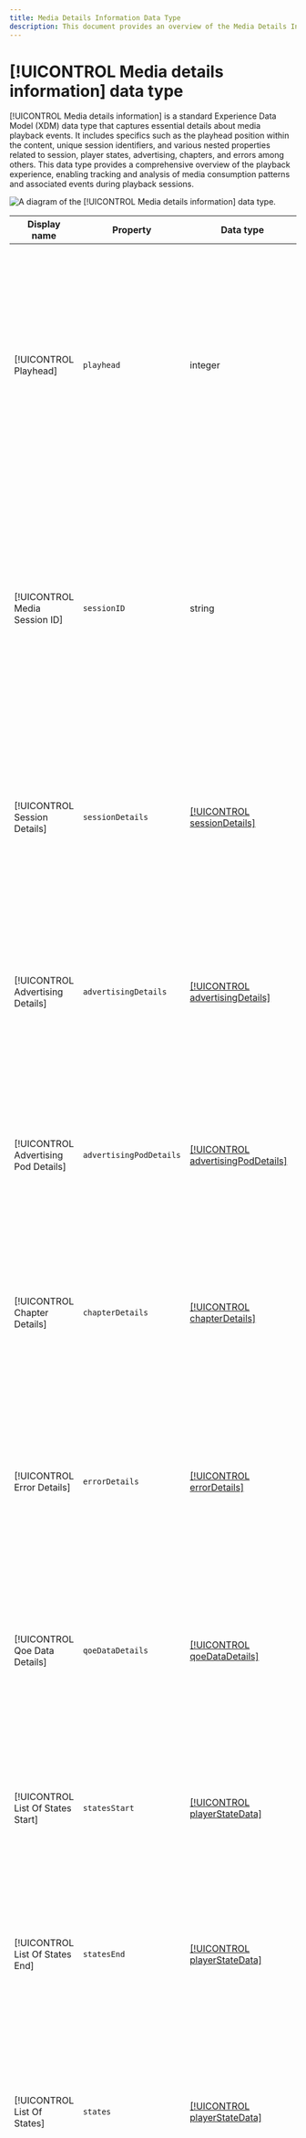 ```yaml
---
title: Media Details Information Data Type
description: This document provides an overview of the Media Details Information Experience Data Model (XDM) data type.
---
```

# [!UICONTROL Media details information] data type 

[!UICONTROL Media details information] is a standard Experience Data Model (XDM) data type that captures essential details about media playback events. It includes specifics such as the playhead position within the content, unique session identifiers, and various nested properties related to session, player states, advertising, chapters, and errors among others. This data type provides a comprehensive overview of the playback experience, enabling tracking and analysis of media consumption patterns and associated events during playback sessions.


![A diagram of the [!UICONTROL Media details information] data type.](../images/data-types/media-details-information.png)

| Display name          | Property        | Data type | Description |
| --------------------- | --------------- | --------- | ----------- |
| [!UICONTROL Playhead] | `playhead` |  integer |  The Playhead represents the current playback position within the media content. For live content, it indicates the current second of the day (0 <= playhead < 86400). For recorded content, it reflects the current second of the content's duration (0 <= playhead < content length).  |
| [!UICONTROL Media Session ID] | `sessionID` |  string |  The Media Session ID uniquely identifies an instance of a content stream during an individual playback session. It serves as a distinctive identifier for tracking and managing the specific playback experience associated with a user or viewer. |
| [!UICONTROL Session Details]  | `sessionDetails` | [[!UICONTROL sessionDetails]](./session-details-information.md)  |  Session Details encompass comprehensive information associated with the experience event, offering insights into user interactions, duration, and contextual data pertinent to the playback session. |
| [!UICONTROL Advertising Details]  | `advertisingDetails` |  [[!UICONTROL advertisingDetails]](./advertising-details-information.md) |  Advertising Details refer to specific information related to advertising activities during the experience event. This includes ad metadata, targeting specifics, and performance metrics. |
| [!UICONTROL Advertising Pod Details]  | `advertisingPodDetails` | [[!UICONTROL advertisingPodDetails]](./advertising-pod-details-information.md)  |  Advertising Pod Details contain information concerning ad pods within the experience event. It provides insights into ad sequence, content, and engagement metrics. |
| [!UICONTROL Chapter Details]  | `chapterDetails` |  [[!UICONTROL chapterDetails]](./chapter-details-information.md) |  Chapter Details captures data related to the chapters or segmented portions of the content. It provides information about chapter markers, timelines, and associated metadata. |
| [!UICONTROL Error Details]  | `errorDetails` |  [[!UICONTROL errorDetails]](./error-details-information.md) |  Error Details contain information pertaining to errors encountered during the experience event. This includes error codes, descriptions, timestamps, and relevant contextual data. |
|  [!UICONTROL Qoe Data Details] | `qoeDataDetails` | [[!UICONTROL qoeDataDetails]](./qoe-data-details-information.md) |  QoE (Quality of Experience) Data Details capture performance-related metrics and user experience data. It provides insights into quality, responsiveness, and user interactions. |
| [!UICONTROL List Of States Start]  | `statesStart` | [[!UICONTROL playerStateData]](./player-state-data-information.md) |  States Start provides an array to list the states at the beginning of the experience event. It features data related to playback, user actions, or content specifics. |
| [!UICONTROL List Of States End]  | `statesEnd` | [[!UICONTROL playerStateData]](./player-state-data-information.md) |  States End provides an array to list the states at the conclusion of the experience event. It contains details about the final playback states or content status. |
|  [!UICONTROL List Of States] | `states` | [[!UICONTROL playerStateData]](./player-state-data-information.md) |  The States property is an array that captures various states throughout the experience event. This property provides sequential data on playback, user actions, or content changes. |
| [!UICONTROL The Custom Metadata]  | `customMetadata` | [[!UICONTROL customMetadataDetails]](./custom-metadata-details-information.md) |  Custom Metadata contains user-defined or additional metadata associated with the experience event. This metadata allows for personalized or specific data to be included in the event context. |

{style="table-layout:auto"}

For more details on the field group, refer to the [public XDM repository](https://github.com/adobe/xdm/blob/master/components/datatypes/mediadetails.schema.json)
